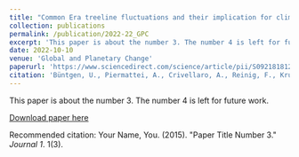 ```yaml
---
title: "Common Era treeline fluctuations and their implication for climate reconstructions"
collection: publications
permalink: /publication/2022-22_GPC
excerpt: 'This paper is about the number 3. The number 4 is left for future work.'
date: 2022-10-10
venue: 'Global and Planetary Change'
paperurl: 'https://www.sciencedirect.com/science/article/pii/S0921818122002466'
citation: 'Büntgen, U., Piermattei, A., Crivellaro, A., Reinig, F., Krusic, P.J., Trnka, M., Torbenson, M., & Esper, J. (2022). &quot;Common Era treeline fluctuations and their implication for climate reconstructions.&quot; <i>Global and Planetary Change</i>. 219.'
---
```

This paper is about the number 3. The number 4 is left for future work.

[Download paper here](https://www.sciencedirect.com/science/article/pii/S0921818122002466)

Recommended citation: Your Name, You. (2015). "Paper Title Number 3." <i>Journal 1</i>. 1(3).
